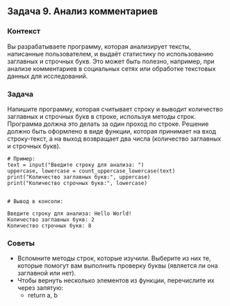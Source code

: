## Задача 9. Анализ комментариев

### Контекст 
Вы разрабатываете программу, которая анализирует тексты, написанные пользователем, и выдаёт статистику по использованию заглавных и строчных букв. 
Это может быть полезно, например, при анализе комментариев в социальных сетях или обработке текстовых данных для исследований.

### Задача 
Напишите программу, которая считывает строку и выводит количество заглавных и строчных букв в строке, используя методы строк. 
Программа должна это делать за один проход по строке.
Решение должно быть оформлено в виде функции, которая принимает на вход строку-текст, а на выход возвращает два числа (количество заглавных и строчных букв).
```
# Пример:
text = input("Введите строку для анализа: ")
uppercase, lowercase = count_uppercase_lowercase(text)
print("Количество заглавных букв:", uppercase)
print("Количество строчных букв:", lowercase)


# Вывод в консоли:

Введите строку для анализа: Hello World!
Количество заглавных букв: 2
Количество строчных букв: 8
```

### Советы
- Вспомните методы строк, которые изучили. Выберите из них те, которые помогут вам выполнить проверку буквы (является ли она заглавной 
или нет).
- Чтобы вернуть несколько элементов из функции, перечислите их через запятую:
	- return a, b
